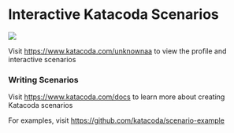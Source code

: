 # Interactive Katacoda Scenarios

[![](http://shields.katacoda.com/katacoda/unknownaa/count.svg)](https://www.katacoda.com/unknownaa "Get your profile on Katacoda.com")

Visit https://www.katacoda.com/unknownaa to view the profile and interactive scenarios

### Writing Scenarios
Visit https://www.katacoda.com/docs to learn more about creating Katacoda scenarios

For examples, visit https://github.com/katacoda/scenario-example
